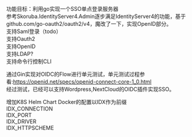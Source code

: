

功能目标：利用go实现一个SSO单点登录服务器   
参考Skoruba.IdentityServer4.Admin逐步满足IdentityServer4的功能，基于github.com/go-oauth2/oauth2/v4，魔改了一下，实现OpenID部分。   
支持Saml登录（todo）   
支持Oauth2   
支持OpenID   
支持LDAP?   
支持命令行控制CLI   

通过Gin实现对OIDC的Flow进行单元测试，单元测试过程参看:https://openid.net/specs/openid-connect-core-1_0.html   
经过测试，已经可以支持Wordpress,NextCloud的OIDC插件实现SSO。   

增加K8S Helm Chart
Docker的配置以IDX作为前缀          
IDX_CONNECTION    
IDX_PORT   
IDX_DRIVER   
IDX_HTTPSCHEME   